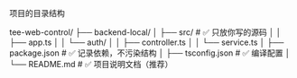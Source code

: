 项目的目录结构

tee-web-control/
├── backend-local/
│   ├── src/                      # ✅ 只放你写的源码
│   │   ├── app.ts
│   │   └── auth/
│   │       ├── controller.ts
│   │       └── service.ts
│   ├── package.json              # ✅ 记录依赖，不污染结构
│   ├── tsconfig.json             # ✅ 编译配置
│   └── README.md                 # ✅ 项目说明文档（推荐）

